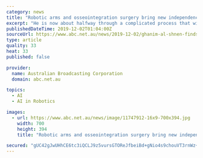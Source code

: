 ```yaml
---
category: news
title: "Robotic arms and osseointegration surgery bring new independence to double amputee"
excerpt: "He is now about halfway through a complicated process that will see him fitted with two mind-controlled robotic arms. When Al Shnen was brought to Sydney's Concord Repatriation General Hospital, it was a miracle he was alive. He had suffered a massive ..."
publishedDateTime: 2019-12-02T01:04:00Z
sourceUrl: https://www.abc.net.au/news/2019-12-02/ghanim-al-shnen-finds-new-independence-in-robotic-arms/11646940
type: article
quality: 33
heat: 33
published: false

provider:
  name: Australian Broadcasting Corporation
  domain: abc.net.au

topics:
  - AI
  - AI in Robotics

images:
  - url: https://www.abc.net.au/news/image/11747912-16x9-700x394.jpg
    width: 700
    height: 394
    title: "Robotic arms and osseointegration surgery bring new independence to double amputee"

secured: "gUC42gJwUHhCE6tc3iQCLJ9z5vursGTOReJfbeiBd+gNio4s9chouVT3rnWz+wbagLk285yTpc5EZzDR7F3XpyByAPacAi0lt/Tl2CqEWxCyjeXq6WAB/cUdBH+VtilFFnlzevQf8Skp8cP38FbYMNMdAmiOh5NDyzXKWVyyw3EzhwmAzz98rPbHqS94rUpOec/+9DQa7+TISBqZ7gS5a5UVhL6mzuGUqyOvnnJRDTOHCZ2qGG/qg44uG0YE74tl2OtnyPAEjHdXHntgMML6Og==;Oo2bglPwRfSLa+086euJYw=="
---
```


